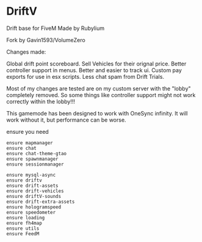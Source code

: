 # DriftV
Drift base for FiveM
 Made by Rubylium

Fork by Gavin1593/VolumeZero

Changes made:

 Global drift point scoreboard.
 Sell Vehicles for their orignal price.
 Better controller support in menus.
 Better and easier to track ui.
 Custom pay exports for use in esx scripts.
 Less chat spam from Drift Trials.

Most of my changes are tested are on my custom server with the "lobby" completely removed. So some things like controller support might not work correctly within the lobby!!!

This gamemode has been designed to work with OneSync infinity. It will work without it, but performance can be worse.

ensure you need 

```
ensure mapmanager
ensure chat
ensure chat-theme-gtao
ensure spawnmanager
ensure sessionmanager

ensure mysql-async
ensure driftv
ensure drift-assets
ensure drift-vehicles
ensure driftV-sounds
ensure drift-extra-assets
ensure hologramspeed
ensure speedometer
ensure loading
ensure fh4map
ensure utils
ensure FeedM
```
